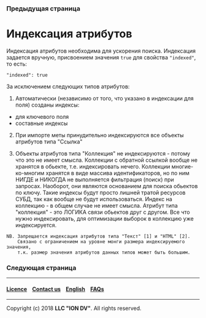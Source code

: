 ### Предыдущая страница []()
# Индексация атрибутов

Индексация атрибутов необходима для ускорения поиска. Индексация задается вручную, присвоением значения `true` для свойства `"indexed"`, то есть:

```
"indexed": true
```

За исключением следующих типов атрибутов:

1. Автоматически (независимо от того, что указано в индексации для поля) созданы индексы:

* для ключевого поля
* составные индексы

2. При импорте меты принудительно индексируются все объекты атрибутов типа "Ссылка"

3. Объекты атрибутов типа "Коллекция" не индексируются - потому что это не имеет смысла. Коллекции с обратной ссылкой вообще не хранятся в обьекте, т.е. индексировать нечего. Коллекции многие-ко-многим хранятся в виде массива идентификаторов, но по ним НИГДЕ и НИКОГДА не выполняется фильтрация (поиск) при запросах. Наоборот, они являются основанием для поиска обьектов по ключу. Такие индексы будут просто лишней тратой ресурсов СУБД, так как вообще не будут использоваться.
Индекс на коллекцию - в общем случае не имеет смысла. Атрибут типа "коллекция" - это ЛОГИКА связи обьектов друг с другом. Все что нужно индексировать, для оптимизации выборок в коллекцию уже индексируется.

```
NB. Запрещается индексация атрибутов типа "Текст" [1] и "HTML" [2].
    Связано с ограничением на уровне монги размера индексируемого значения, 
    т.к. размер значения атрибутов данных типов может быть большим.
```
### Следующая страница []()
--------------------------------------------------------------------------  


 #### [Licence](/LICENCE.md) &ensp;  [Contact us](https://iondv.com) &ensp;  [English](/README.md)   &ensp; [FAQs](/faqs.md)          



--------------------------------------------------------------------------  

Copyright (c) 2018 **LLC "ION DV"**.
All rights reserved. 